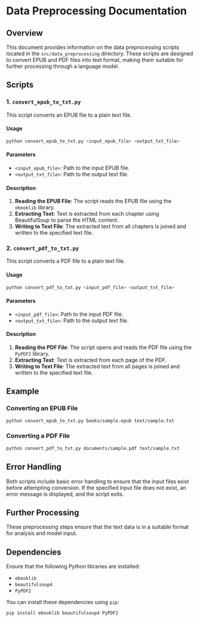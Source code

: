 # Data Preprocessing Documentation

## Overview

This document provides information on the data preprocessing scripts located in the `src/data_preprocessing` directory. These scripts are designed to convert EPUB and PDF files into text format, making them suitable for further processing through a language model.

## Scripts

### 1. `convert_epub_to_txt.py`

This script converts an EPUB file to a plain text file.

#### Usage

```bash
python convert_epub_to_txt.py <input_epub_file> <output_txt_file>
```

#### Parameters

- `<input_epub_file>`: Path to the input EPUB file.
- `<output_txt_file>`: Path to the output text file.

#### Description

1. **Reading the EPUB File**: The script reads the EPUB file using the `ebooklib` library.
2. **Extracting Text**: Text is extracted from each chapter using BeautifulSoup to parse the HTML content.
3. **Writing to Text File**: The extracted text from all chapters is joined and written to the specified text file.

### 2. `convert_pdf_to_txt.py`

This script converts a PDF file to a plain text file.

#### Usage

```bash
python convert_pdf_to_txt.py <input_pdf_file> <output_txt_file>
```

#### Parameters

- `<input_pdf_file>`: Path to the input PDF file.
- `<output_txt_file>`: Path to the output text file.

#### Description

1. **Reading the PDF File**: The script opens and reads the PDF file using the `PyPDF2` library.
2. **Extracting Text**: Text is extracted from each page of the PDF.
3. **Writing to Text File**: The extracted text from all pages is joined and written to the specified text file.

## Example

### Converting an EPUB File

```bash
python convert_epub_to_txt.py books/sample.epub text/sample.txt
```

### Converting a PDF File

```bash
python convert_pdf_to_txt.py documents/sample.pdf text/sample.txt
```

## Error Handling

Both scripts include basic error handling to ensure that the input files exist before attempting conversion. If the specified input file does not exist, an error message is displayed, and the script exits.

## Further Processing

These preprocessing steps ensure that the text data is in a suitable format for analysis and model input.

## Dependencies

Ensure that the following Python libraries are installed:

- `ebooklib`
- `beautifulsoup4`
- `PyPDF2`

You can install these dependencies using `pip`:

```bash
pip install ebooklib beautifulsoup4 PyPDF2
```